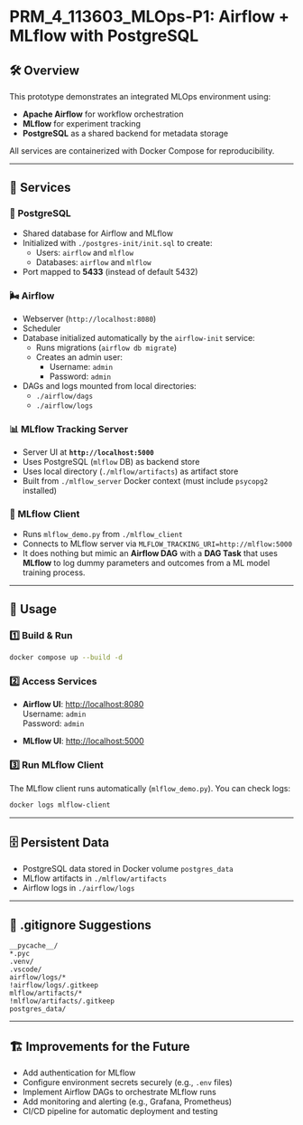 # PRM_4_113603_MLOps-P1: Airflow + MLflow with PostgreSQL

## 🛠 Overview

This prototype demonstrates an integrated MLOps environment using:

- **Apache Airflow** for workflow orchestration
- **MLflow** for experiment tracking
- **PostgreSQL** as a shared backend for metadata storage

All services are containerized with Docker Compose for reproducibility.

---

## 🚀 Services

### 🐘 PostgreSQL

- Shared database for Airflow and MLflow
- Initialized with `./postgres-init/init.sql` to create:
  - Users: `airflow` and `mlflow`
  - Databases: `airflow` and `mlflow`
- Port mapped to **5433** (instead of default 5432)

### 🌬️ Airflow

- Webserver (`http://localhost:8080`)
- Scheduler
- Database initialized automatically by the `airflow-init` service:
  - Runs migrations (`airflow db migrate`)
  - Creates an admin user:
    - Username: `admin`
    - Password: `admin`
- DAGs and logs mounted from local directories:
  - `./airflow/dags`
  - `./airflow/logs`

### 📊 MLflow Tracking Server

- Server UI at **`http://localhost:5000`**
- Uses PostgreSQL (`mlflow` DB) as backend store
- Uses local directory (`./mlflow/artifacts`) as artifact store
- Built from `./mlflow_server` Docker context (must include `psycopg2` installed)

### 🧪 MLflow Client

- Runs `mlflow_demo.py` from `./mlflow_client`
- Connects to MLflow server via `MLFLOW_TRACKING_URI=http://mlflow:5000`
- It does nothing but mimic an **Airflow DAG** with a **DAG Task** that uses **MLflow** to log dummy parameters and outcomes from a ML model training process.

---

## 🔧 Usage

### 1️⃣ Build & Run

```bash
docker compose up --build -d
```

### 2️⃣ Access Services

- **Airflow UI**: [http://localhost:8080](http://localhost:8080)  
  Username: `admin`  
  Password: `admin`  

- **MLflow UI**: [http://localhost:5000](http://localhost:5000)

### 3️⃣ Run MLflow Client

The MLflow client runs automatically (`mlflow_demo.py`). You can check logs:

```bash
docker logs mlflow-client
```

---

## 🗄️ Persistent Data

- PostgreSQL data stored in Docker volume `postgres_data`
- MLflow artifacts in `./mlflow/artifacts`
- Airflow logs in `./airflow/logs`

---

## 🚫 .gitignore Suggestions

```gitignore
__pycache__/
*.pyc
.venv/
.vscode/
airflow/logs/*
!airflow/logs/.gitkeep
mlflow/artifacts/*
!mlflow/artifacts/.gitkeep
postgres_data/
```

---

## 🏗️ Improvements for the Future

- Add authentication for MLflow
- Configure environment secrets securely (e.g., `.env` files)
- Implement Airflow DAGs to orchestrate MLflow runs
- Add monitoring and alerting (e.g., Grafana, Prometheus)
- CI/CD pipeline for automatic deployment and testing
